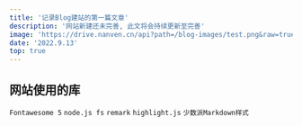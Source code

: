 ```yaml
---
title: '记录Blog建站的第一篇文章'
description: '网站新建还未完善, 此文将会持续更新至完善'
image: 'https://drive.nanven.cn/api?path=/blog-images/test.png&raw=true'
date: '2022.9.13'
top: true
---
```


## 网站使用的库

`Fontawesome 5`  `node.js fs`  `remark`  `highlight.js`  `少数派Markdown样式`
